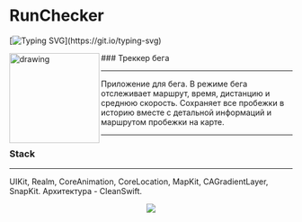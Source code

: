 # RunChecker

[![Typing SVG](https://readme-typing-svg.herokuapp.com?font=Fira+Code&pause=1000&color=0B9020&width=435&lines=%D0%A1%D0%BB%D0%B5%D0%B4%D0%B8+%D0%B7%D0%B0+%D0%B8%D1%81%D1%82%D0%BE%D1%80%D0%B8%D0%B5%D0%B9+%D1%81%D0%B2%D0%BE%D0%B8%D1%85+%D0%BF%D1%80%D0%BE%D0%B1%D0%B5%D0%B6%D0%B5%D0%BA!)](https://git.io/typing-svg)

<img align="left" src="https://ie.wampi.ru/2023/03/19/SNIMOK-EKRANA-2023-03-19-V-17.24.20.png" alt="drawing" style="width:160px;"/> ### Треккер бега
***
Приложение для бега. В режиме бега отслеживает маршрут, время, дистанцию и среднюю скорость. Сохраняет все пробежки в историю вместе с детальной информаций и маршрутом пробежки на карте.
***
### Stack
***
UIKit,
Realm,
CoreAnimation,
CoreLocation,
MapKit,
CAGradientLayer,
SnapKit. 
Архитектура - CleanSwift.
<p align="center">
<img src="https://media.giphy.com/media/v1.Y2lkPTc5MGI3NjExNTgzMDRjZDY0ZTcxNTE1NDdjMTQ2OTNmMzExZmE4YjQyMTRjNjM3OSZjdD1n/q6fxjN1L9BUPvlqGUO/giphy.gif" />

